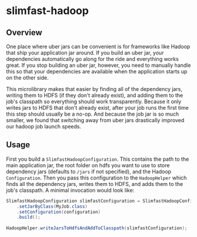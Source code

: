 # slimfast-hadoop

## Overview ##

One place where uber jars can be convenient is for frameworks like Hadoop that ship your application jar around.
If you build an uber jar, your dependencies automatically go along for the ride and everything works great. If
you stop building an uber jar, however, you need to manually handle this so that your dependencies are available
when the application starts up on the other side. 

This microlibrary makes that easier by finding all of the dependency jars, writing them to HDFS (if they don't 
already exist), and adding them to the job's classpath so everything should work transparently. Because it only 
writes jars to HDFS that don't already exist, after your job runs the first time this step should usually be a 
no-op. And because the job jar is so much smaller, we found that switching away from uber jars drastically 
improved our hadoop job launch speeds.

## Usage ##

First you build a `SlimfastHadoopConfiguration`. This contains the path to the main application jar, the root
folder on hdfs you want to use to store dependency jars (defaults to `/jars` if not specified), and the Hadoop 
`Configuration`. Then you pass this configuration to the `HadoopHelper` which finds all the dependency jars, 
writes them to HDFS, and adds them to the job's classpath. A minimal invocation would look like:

```java
SlimfastHadoopConfiguration slimfastConfiguration = SlimfastHadoopConfiguration.newBuilder()
    .setJarByClass(MyJob.class)
    .setConfiguration(configuration)
    .build();
    
HadoopHelper.writeJarsToHdfsAndAddToClasspath(slimfastConfiguration);    
```
